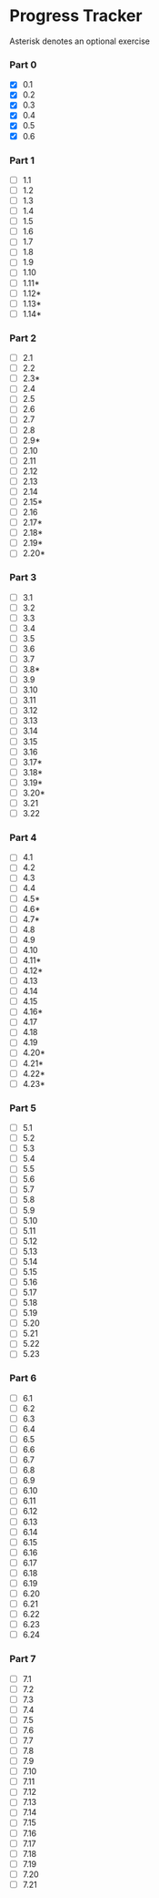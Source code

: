 # Progress Tracker

Asterisk denotes an optional exercise

### Part 0
- [x] 0.1
- [x] 0.2
- [x] 0.3
- [x] 0.4
- [x] 0.5
- [x] 0.6 

### Part 1
- [ ] 1.1
- [ ] 1.2
- [ ] 1.3
- [ ] 1.4
- [ ] 1.5
- [ ] 1.6
- [ ] 1.7
- [ ] 1.8
- [ ] 1.9
- [ ] 1.10
- [ ] 1.11*
- [ ] 1.12*
- [ ] 1.13*
- [ ] 1.14*

### Part 2
- [ ] 2.1
- [ ] 2.2
- [ ] 2.3*
- [ ] 2.4
- [ ] 2.5
- [ ] 2.6
- [ ] 2.7
- [ ] 2.8
- [ ] 2.9*
- [ ] 2.10
- [ ] 2.11
- [ ] 2.12
- [ ] 2.13
- [ ] 2.14
- [ ] 2.15*
- [ ] 2.16
- [ ] 2.17*
- [ ] 2.18*
- [ ] 2.19*
- [ ] 2.20*

### Part 3
- [ ] 3.1
- [ ] 3.2
- [ ] 3.3
- [ ] 3.4
- [ ] 3.5
- [ ] 3.6
- [ ] 3.7
- [ ] 3.8*
- [ ] 3.9
- [ ] 3.10
- [ ] 3.11
- [ ] 3.12
- [ ] 3.13
- [ ] 3.14
- [ ] 3.15
- [ ] 3.16
- [ ] 3.17*
- [ ] 3.18*
- [ ] 3.19*
- [ ] 3.20*
- [ ] 3.21
- [ ] 3.22

### Part 4
- [ ] 4.1
- [ ] 4.2
- [ ] 4.3
- [ ] 4.4
- [ ] 4.5*
- [ ] 4.6*
- [ ] 4.7*
- [ ] 4.8
- [ ] 4.9
- [ ] 4.10
- [ ] 4.11*
- [ ] 4.12*
- [ ] 4.13
- [ ] 4.14
- [ ] 4.15
- [ ] 4.16*
- [ ] 4.17
- [ ] 4.18
- [ ] 4.19
- [ ] 4.20*
- [ ] 4.21*
- [ ] 4.22*
- [ ] 4.23*

### Part 5
- [ ] 5.1
- [ ] 5.2
- [ ] 5.3
- [ ] 5.4
- [ ] 5.5
- [ ] 5.6
- [ ] 5.7
- [ ] 5.8
- [ ] 5.9
- [ ] 5.10
- [ ] 5.11
- [ ] 5.12
- [ ] 5.13
- [ ] 5.14
- [ ] 5.15
- [ ] 5.16
- [ ] 5.17
- [ ] 5.18
- [ ] 5.19
- [ ] 5.20
- [ ] 5.21
- [ ] 5.22
- [ ] 5.23

### Part 6
- [ ] 6.1
- [ ] 6.2
- [ ] 6.3
- [ ] 6.4
- [ ] 6.5
- [ ] 6.6
- [ ] 6.7
- [ ] 6.8
- [ ] 6.9
- [ ] 6.10
- [ ] 6.11
- [ ] 6.12
- [ ] 6.13
- [ ] 6.14
- [ ] 6.15
- [ ] 6.16
- [ ] 6.17
- [ ] 6.18
- [ ] 6.19
- [ ] 6.20
- [ ] 6.21
- [ ] 6.22
- [ ] 6.23
- [ ] 6.24

### Part 7
- [ ] 7.1
- [ ] 7.2
- [ ] 7.3
- [ ] 7.4
- [ ] 7.5
- [ ] 7.6
- [ ] 7.7
- [ ] 7.8
- [ ] 7.9
- [ ] 7.10
- [ ] 7.11
- [ ] 7.12
- [ ] 7.13
- [ ] 7.14
- [ ] 7.15
- [ ] 7.16
- [ ] 7.17
- [ ] 7.18
- [ ] 7.19
- [ ] 7.20
- [ ] 7.21
